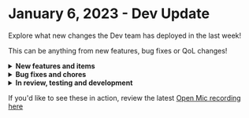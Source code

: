 # January 6, 2023 - Dev Update

Explore what new changes the Dev team has deployed in the last week!

This can be anything from new features, bug fixes or QoL changes!

<details>

<summary><strong>New features and items</strong></summary>

* Added Duo Accounts API
* Added a generic API action for Hudu
* Added Jinja evaluations to trigger criteria
* Added sender options in addition to “noreply” for the core sendmail function
* Added the ability to re-order data aliases
* Allow form fields to be set by query parameters
* Added support for org variable inheritance when rendering jinja in form fields
* Allow Jinja Live Editor examples to be shared
* Added details\_html field to HaloPSA ticket actions
* Added a “View results for workflow” button to the workflow builder page
* Added a “datedelta” function to give better control over add/removing to/from dates and allowing you to pick “Second Friday in given month” - action added too

</details>

<details>

<summary><strong>Bug fixes and chores</strong></summary>

* Save users dark mode preference in the database instead of local storage
* Improved error messages for mailgun generic requests
* Added utf-8 encoding to headers sent Microsoft EXO to allow non-ascii characters
* Improved the performance of workflow results pruning to reduce database locks
* Added class\_name field to search\_resource actions for Hubspot
* Fixed a UI bug causing an unhandled exception when selecting a trigger criteria with the “in” operation for ConnectWise Manage Ticket Update
* Added a wrapper ensure all Jinja render errors are caught and handled
* Updated Microsoft EXO to use PrimarySmtpAddress instead of UserPrincipalName to allow actions to work for users who have a User Id that is different from the email address
* Added Queues as a reference option to Datto PSA to populate dynamic option fields
* Improved error messages for IngramMicro
* Increased the number of results per-page for IT Glue actions
* Fixed the “Copy Result” link when viewing the Results By Workflow page

</details>

<details>

<summary><strong>In review, testing and development</strong></summary>

* Workflow table tag filtering
* Crowdstrike falcon integration
* Sonicwall NSM integration
* Optimize form conditions and add required action to conditions
* Bugfix for Publish Results As not working as expected
* Add a core action to query DNS
* Replace backend for cloning and syncing to fix bugs and pave the way for Crate Marketplace improvements
* Add Rewst actions to List User Invites, List Users, List Forms, and Delete User
* Discord integration
* Fix a backend problem with “With Items” and sub-workflows causing excessive database locks
* Add a polling sensor for HaloPSA to allow users to trigger workflows on ticket events

</details>

If you'd like to see these in action, review the latest [Open Mic recording here](../../roc-open-mics/2023-roc-open-mics/january-6th-2023-capacity-alert-your-inbox-is-at-99.md)

